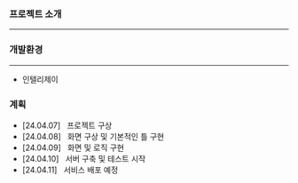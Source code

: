 ### 프로젝트 소개

-------------

### 개발환경

----------
- 인텔리제이


### 계획
- [24.04.07] &nbsp; 프로젝트 구상
- [24.04.08] &nbsp; 화면 구상 및 기본적인 틀 구현
- [24.04.09] &nbsp; 화면 및 로직 구현
- [24.04.10] &nbsp; 서버 구축 및 테스트 시작
- [24.04.11] &nbsp; 서비스 배포 예정
